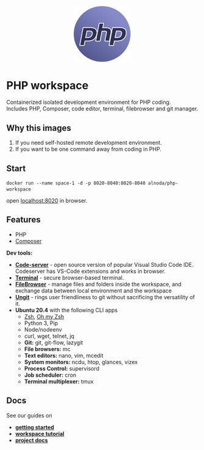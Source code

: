 <p align="center">
  <img src="./img/php-logo.svg" alt="PHP logo" width="150">
</p>  

# PHP workspace 

Containerized isolated development environment for PHP coding.  
Includes PHP, Composer, code editor, terminal, filebrowser and git manager. 

## Why this images

1. If you need self-hosted remote development environment.
2. If you want to be one command away from coding in PHP.

## Start
 
```
docker run --name space-1 -d -p 8020-8040:8020-8040 alnoda/php-workspace
```  

open [localhost:8020](http://localhost:8020) in browser.  

## Features

- PHP 
- [Composer](https://getcomposer.org/)

**Dev tools:**

- [**Code-server**](https://github.com/cdr/code-server) - open source version of popular Visual Studio Code IDE. Codeserver has 
VS-Code extensions and works in browser. 
- [**Terminal**](https://github.com/tsl0922/ttyd) - secure browser-based terminal.
- [**FileBrowser**](https://github.com/filebrowser/filebrowser)  - manage files and folders inside the workspace, and exchange data between local environment and the workspace
- [**Ungit**](https://github.com/FredrikNoren/ungit) - rings user friendliness to git without sacrificing the versatility of it.
- **Ubuntu 20.4** with the following CLI apps
    - [Zsh](https://www.zsh.org/), [Oh my Zsh](https://ohmyz.sh/)
    - Python 3, Pip 
    - Node/nodeenv
    - curl, wget, telnet, jq
    - **Git:** git, git-flow, lazygit 
    - **File browsers:** mc
    - **Text editors:** nano, vim, mcedit
    - **System monitors:** ncdu, htop, glances, vizex
    - **Process Control:** supervisord
    - **Job scheduler:** cron
    - **Terminal multiplexer:** tmux 

## Docs

See our guides on 

- [**getting started**](https://docs.alnoda.org/get-started/common-features/)
- [**workspace tutorial**](https://docs.alnoda.org/php-workspace/tutorial/) 
- [**project docs**](https://docs.alnoda.org/)


